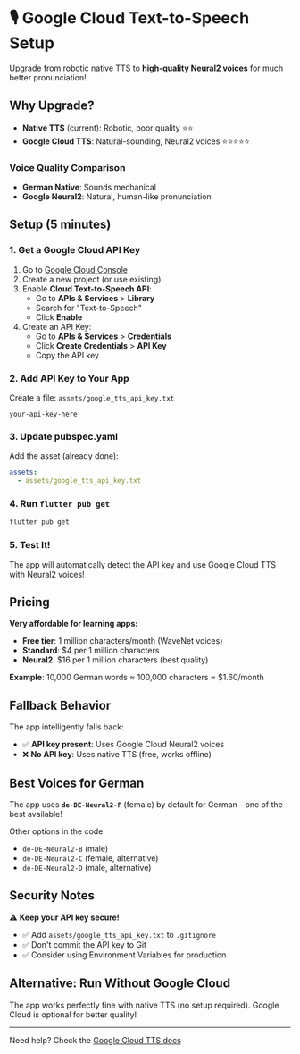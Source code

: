 # 🎙️ Google Cloud Text-to-Speech Setup

Upgrade from robotic native TTS to **high-quality Neural2 voices** for much better pronunciation!

## Why Upgrade?

- **Native TTS** (current): Robotic, poor quality ⭐⭐
- **Google Cloud TTS**: Natural-sounding, Neural2 voices ⭐⭐⭐⭐⭐

### Voice Quality Comparison
- **German Native**: Sounds mechanical
- **Google Neural2**: Natural, human-like pronunciation

## Setup (5 minutes)

### 1. Get a Google Cloud API Key

1. Go to [Google Cloud Console](https://console.cloud.google.com/)
2. Create a new project (or use existing)
3. Enable **Cloud Text-to-Speech API**:
   - Go to **APIs & Services** > **Library**
   - Search for "Text-to-Speech"
   - Click **Enable**
4. Create an API Key:
   - Go to **APIs & Services** > **Credentials**
   - Click **Create Credentials** > **API Key**
   - Copy the API key

### 2. Add API Key to Your App

Create a file: `assets/google_tts_api_key.txt`

```
your-api-key-here
```

### 3. Update pubspec.yaml

Add the asset (already done):
```yaml
assets:
  - assets/google_tts_api_key.txt
```

### 4. Run `flutter pub get`

```bash
flutter pub get
```

### 5. Test It!

The app will automatically detect the API key and use Google Cloud TTS with Neural2 voices!

## Pricing

**Very affordable for learning apps:**

- **Free tier**: 1 million characters/month (WaveNet voices)
- **Standard**: $4 per 1 million characters
- **Neural2**: $16 per 1 million characters (best quality)

**Example**: 10,000 German words ≈ 100,000 characters ≈ $1.60/month

## Fallback Behavior

The app intelligently falls back:
- ✅ **API key present**: Uses Google Cloud Neural2 voices
- ❌ **No API key**: Uses native TTS (free, works offline)

## Best Voices for German

The app uses **`de-DE-Neural2-F`** (female) by default for German - one of the best available!

Other options in the code:
- `de-DE-Neural2-B` (male)
- `de-DE-Neural2-C` (female, alternative)
- `de-DE-Neural2-D` (male, alternative)

## Security Notes

⚠️ **Keep your API key secure!**

- ✅ Add `assets/google_tts_api_key.txt` to `.gitignore`
- ✅ Don't commit the API key to Git
- ✅ Consider using Environment Variables for production

## Alternative: Run Without Google Cloud

The app works perfectly fine with native TTS (no setup required). Google Cloud is optional for better quality!

---

Need help? Check the [Google Cloud TTS docs](https://cloud.google.com/text-to-speech/docs)
